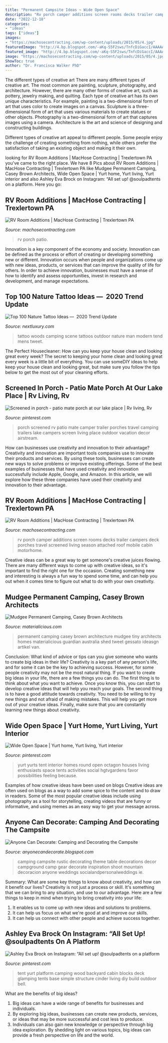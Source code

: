 ```yaml
---
title: "Permanent Campsite Ideas ~ Wide Open Space"
description: "Rv porch camper additions screen rooms decks trailer campers deck porches travel screened living season attached roof mobile cabin motorhome"
date: "2022-12-18"
categories:
- "ideas"
tags: ["ideas"]
images:
- "https://machosecontracting.com/wp-content/uploads/2015/05/4.jpg"
featuredImage: "http://4.bp.blogspot.com/-aKq-S5F2sws/TnfcDiGaccI/AAAAAAAAADA/w8Qr2uIbxDY/s1600/camping+style+-+table+decor+source+elizatethandesigns.jpg"
featured_image: "http://4.bp.blogspot.com/-aKq-S5F2sws/TnfcDiGaccI/AAAAAAAAADA/w8Qr2uIbxDY/s1600/camping+style+-+table+decor+source+elizatethandesigns.jpg"
image: "https://machosecontracting.com/wp-content/uploads/2015/05/4.jpg"
ShowToc: true
author: "Dr. Francisca Walker PhD"
---
```



The different types of creative art
There are many different types of creative art. The most common are painting, sculpture, photography, and architecture. However, there are many other forms of creative art, such as pottery, jewelry making, and quilting.
Each type of creative art has its own unique characteristics. For example, painting is a two-dimensional form of art that uses color to create images on a canvas. Sculpture is a three-dimensional form of art that uses various materials to create statues or other objects. Photography is a two-dimensional form of art that captures images using a camera. Architecture is the art and science of designing and constructing buildings.

Different types of creative art appeal to different people. Some people enjoy the challenge of creating something from nothing, while others prefer the satisfaction of taking an existing object and making it their own.

	

		
looking for RV Room Additions | MacHose Contracting | Trexlertown PA you've came to the right place. We have 8 Pics about RV Room Additions | MacHose Contracting | Trexlertown PA like Mudgee Permanent Camping, Casey Brown Architects, Wide Open Space | Yurt home, Yurt living, Yurt interior and also Ashley Eva Brock on Instagram: “All set up! @soulpadtents on a platform. Here you go:
		
    
## RV Room Additions | MacHose Contracting | Trexlertown PA

<img loading=lazy src="http://machosecontracting.com/wp-content/uploads/2015/05/3.jpg" onerror="this.onerror=null;this.src='https://tse4.mm.bing.net/th?id=OIP.8e_yXQleczLwkLuMnmzmIwHaEK&amp;pid=15.1';" alt="RV Room Additions | MacHose Contracting | Trexlertown PA">

_Source: machosecontracting.com_

>rv porch patio. 

	

Innovation is a key component of the economy and society. Innovation can be defined as the process or effort of creating or developing something new or different. Innovation occurs when people and organizations come up with new ideas, products, or services that can improve the quality of life for others. In order to achieve innovation, businesses must have a sense of how to identify and assess opportunities, invest in research and development, and manage expectations.

    
## Top 100 Nature Tattoo Ideas — ️ 2020 Trend Update

<img loading=lazy src="http://nextluxury.com/wp-content/uploads/modern-camping-scene-of-tend-in-woods-back-tattoo-on-man.jpg" onerror="this.onerror=null;this.src='https://tse4.mm.bing.net/th?id=OIP.R55LLXG3DYAnEfsyXmeVpQHaHa&amp;pid=15.1';" alt="Top 100 Nature Tattoo Ideas — ️ 2020 Trend Update">

_Source: nextluxury.com_

>tattoo woods camping scene tattoos outdoor nature man modern tend mens tweet. 

	

The Perfect Housecleaner: How can you keep your house clean and looking great every week?
The secret to keeping your home clean and looking great every week is a little bit of everything. You can use someDIY ideas to help keep your house clean and looking great, but make sure you follow the tips below to get the most out of your cleaning efforts.

    
## Screened In Porch - Patio Mate Porch At Our Lake Place | Rv Living, Rv

<img loading=lazy src="https://i.pinimg.com/originals/fc/c2/2f/fcc22fa05a98c89d7a7393bdc5066784.jpg" onerror="this.onerror=null;this.src='https://tse3.mm.bing.net/th?id=OIP.OC-BQjJXafdSH3Mw1zGxXQHaFi&amp;pid=15.1';" alt="Screened in porch - patio mate porch at our lake place | Rv living, Rv">

_Source: pinterest.com_

>porch screened rv patio mate camper trailer porches travel camping trailers lake campers screen living place outdoor vacation decor airstream. 

	

How can businesses use creativity and innovation to their advantage?
Creativity and innovation are important tools companies use to innovate their products and services. By using these tools, businesses can create new ways to solve problems or improve existing offerings. Some of the best examples of businesses that have used creativity and innovation successfully include Apple, Google, and Amazon. In this article, we will explore how these three companies have used their creativity and innovation to their advantage.

    
## RV Room Additions | MacHose Contracting | Trexlertown PA

<img loading=lazy src="https://machosecontracting.com/wp-content/uploads/2015/05/4.jpg" onerror="this.onerror=null;this.src='https://tse1.mm.bing.net/th?id=OIP.EkQjMC7-_x9PHTgmTEIxOQHaFP&amp;pid=15.1';" alt="RV Room Additions | MacHose Contracting | Trexlertown PA">

_Source: machosecontracting.com_

>rv porch camper additions screen rooms decks trailer campers deck porches travel screened living season attached roof mobile cabin motorhome. 

	

Creative ideas can be a great way to get someone's creative juices flowing. There are many different ways to come up with creative ideas, so it's important to find the right one for the occasion. Creating something new and interesting is always a fun way to spend some time, and can help you out when it comes time to figure out what to do with your own creativity.

    
## Mudgee Permanent Camping, Casey Brown Architects

<img loading=lazy src="http://mat2.materialicious.com/images/mudgee-permanent-camping-casey-brown-architects-o.jpg" onerror="this.onerror=null;this.src='https://tse4.mm.bing.net/th?id=OIP.36uPtCXvo8Pvch_N3U1mmgHaE1&amp;pid=15.1';" alt="Mudgee Permanent Camping, Casey Brown Architects">

_Source: materialicious.com_

>permanent camping casey brown architecture mudgee tiny architects homes materialicious guardian australia shed tweet gessato ideasgn artikel van. 

	

Conclusion: What kind of advice or tips can you give someone who wants to create big ideas in their life?
Creativity is a key part of any person's life, and for some it can be the key to achieving success. However, for some people creativity may not be the most natural thing. If you want to create big ideas in your life, there are a few things you can do. The first thing is to think about what you want to achieve. Once you know this, you can start to develop creative ideas that will help you reach your goals. The second thing is to have a good attitude towards creativity. You need to be willing to try new things and not afraid of making mistakes. This will help you get more out of your creative ideas. Finally, make sure that you are constantly learning new things about creativity.

    
## Wide Open Space | Yurt Home, Yurt Living, Yurt Interior

<img loading=lazy src="https://i.pinimg.com/originals/46/8a/7d/468a7d9d2dae822718e39b1425329350.jpg" onerror="this.onerror=null;this.src='https://tse4.mm.bing.net/th?id=OIP.8bJ0GGRzSJ2gkb4bsJMqLwHaFj&amp;pid=15.1';" alt="Wide Open Space | Yurt home, Yurt living, Yurt interior">

_Source: pinterest.com_

>yurt yurts tent interior homes round open octagon houses living enthusiasts space tents activities social hgtvgardens favor possibilities feeling because. 

	

Examples of how creative ideas have been used on blogs
Creative ideas are often used on blogs as a way to add some spice to the content and to draw in readers. Some of the most popular creative ideas include using photography as a tool for storytelling, creating videos that are funny or informative, and using memes as an easy way to get your message across.

    
## Anyone Can Decorate: Camping And Decorating The Campsite

<img loading=lazy src="http://4.bp.blogspot.com/-aKq-S5F2sws/TnfcDiGaccI/AAAAAAAAADA/w8Qr2uIbxDY/s1600/camping+style+-+table+decor+source+elizatethandesigns.jpg" onerror="this.onerror=null;this.src='https://tse1.mm.bing.net/th?id=OIP.W5bFg_RQHhRbKfyfLWZ0WgHaE7&amp;pid=15.1';" alt="Anyone Can Decorate: Camping and Decorating the Campsite">

_Source: anyonecandecorate.blogspot.com_

>camping campsite rustic decorating theme table decorations decor campground camp gear decorate inspiration shoot mountain decoracion anyone weddings socialandpersonalweddings ie. 

	

Summary: What are some key things to know about creativity, and how can it benefit our lives?
Creativity is not just a process or skill. It's something that we can bring to any situation, and use to our advantage. Here are a few things to keep in mind when trying to bring creativity into your life:
1. It enables us to come up with new ideas and solutions to problems.
2. It can help us focus on what we're good at and improve our skills.
3. It can help us connect with other people and achieve success together.

    
## Ashley Eva Brock On Instagram: “All Set Up! @soulpadtents On A Platform

<img loading=lazy src="https://i.pinimg.com/originals/1b/c9/c3/1bc9c30779903507a32958c1d51dc48a.jpg" onerror="this.onerror=null;this.src='https://tse3.mm.bing.net/th?id=OIP._HQTXR_LdKQGrf91PP5jVQHaG-&amp;pid=15.1';" alt="Ashley Eva Brock on Instagram: “All set up! @soulpadtents on a platform">

_Source: pinterest.com_

>tent yurt platform camping wood backyard cabin blocks deck glamping tents base simple structure cinder living diy build outdoor bell. 

	

What are the benefits of big ideas?
1. Big ideas can have a wide range of benefits for businesses and individuals. 
2. By exploring big ideas, businesses can create new products, services, or ideas that may be more successful and cost less to produce. 
3. Individuals can also gain new knowledge or perspective through big idea exploration. By shedding light on various topics, big ideas can provide a fresh perspective on life and the world.

